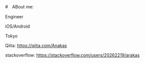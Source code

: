 #　ABout me:

Engineer

iOS/Android

Tokyo

Qiita: https://qiita.com/Anakas

stackoverflow: https://stackoverflow.com/users/20262219/arakas
